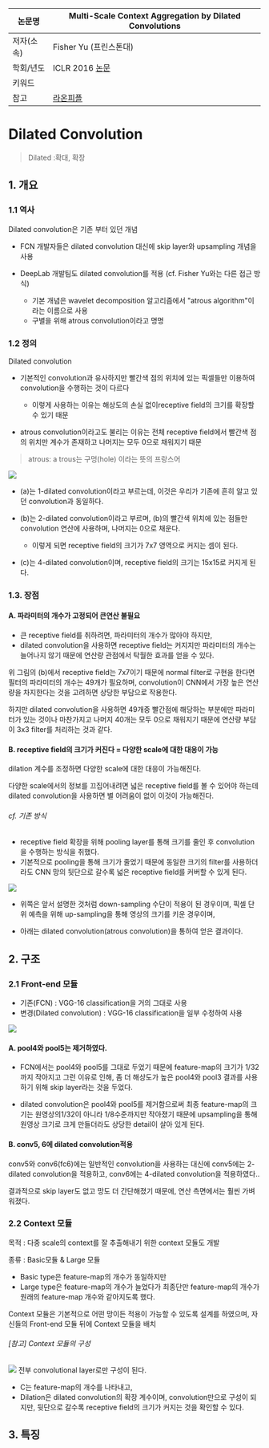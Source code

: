 |논문명|Multi-Scale Context Aggregation by Dilated Convolutions|
|-|-|
|저자(소속)|Fisher Yu (프린스톤대)|
|학회/년도|ICLR 2016 [논문](https://arxiv.org/abs/1511.07122)|
|키워드| |
|참고|[라온피플](http://laonple.blog.me/221019319607)|


# Dilated Convolution

> Dilated :확대, 확장

## 1. 개요 

### 1.1 역사
Dilated convolution은 기존 부터 있던 개념 

- FCN 개발자들은 dilated convolution 대신에 skip layer와 upsampling 개념을 사용

- DeepLab 개발팀도 dilated convolution를 적용 (cf. Fisher Yu와는 다른 접근 방식)
    - 기본 개념은 wavelet decomposition 알고리즘에서 "atrous algorithm"이라는 이름으로 사용
    - 구별을 위해 atrous convolution이라고 명명

### 1.2 정의

Dilated convolution
- 기본적인 convolution과 유사하지만 빨간색 점의 위치에 있는 픽셀들만 이용하여 convolution을 수행하는 것이 다르다
    - 이렇게 사용하는 이유는 해상도의 손실 없이receptive field의 크기를 확장할 수 있기 때문
    
- atrous convolution이라고도 불리는 이유는 전체 receptive field에서 빨간색 점의 위치만 계수가 존재하고 나머지는 모두 0으로 채워지기 때문

> atrous: a trous는 구멍(hole) 이라는 뜻의 프랑스어

![](http://i.imgur.com/Zn8jAjF.png)

- (a)는 1-dilated convolution이라고 부르는데, 이것은 우리가 기존에 흔히 알고 있던 convolution과 동일하다. 

- (b)는 2-dilated convolution이라고 부르며, (b)의 빨간색 위치에 있는 점들만 convolution 연산에 사용하며, 나머지는 0으로 채운다. 
    - 이렇게 되면 receptive field의 크기가 7x7 영역으로 커지는 셈이 된다. 

- (c)는 4-dilated convolution이며, receptive field의 크기는 15x15로 커지게 된다.

### 1.3. 장점 

#### A. 파라미터의 개수가 고정되어 큰연산 불필요 
- 큰 receptive field를 취하려면, 파라미터의 개수가 많아야 하지만, 
- dilated convolution을 사용하면 receptive field는 커지지만 파라미터의 개수는 늘어나지 않기 때문에 연산량 관점에서 탁월한 효과를 얻을 수 있다.

위 그림의 (b)에서 receptive field는 7x7이기 때문에 normal filter로 구현을 한다면 필터의 파라미터의 개수는 49개가 필요하며, convolution이 CNN에서 가장 높은 연산량을 차지한다는 것을 고려하면 상당한 부담으로 작용한다. 

하지만 dilated convolution을 사용하면 49개중 빨간점에 해당하는 부분에만 파라미터가 있는 것이나 마찬가지고 나머지 40개는 모두 0으로 채워지기 때문에 연산량 부담이 3x3 filter를 처리하는 것과 같다.

#### B. receptive field의 크기가 커진다 = 다양한 scale에 대한 대응이 가능
dilation 계수를 조정하면 다양한 scale에 대한 대응이 가능해진다. 

다양한 scale에서의 정보를 끄집어내려면 넓은 receptive field를 볼 수 있어야 하는데 dilated convolution을 사용하면 별 어려움이 없이 이것이 가능해진다.

###### cf. 기존 방식
- receptive field 확장을 위해 pooling layer를 통해 크기를 줄인 후 convolution을 수행하는 방식을 취했다. 
- 기본적으로 pooling을 통해 크기가 줄었기 때문에 동일한 크기의 filter를 사용하더라도 CNN 망의 뒷단으로 갈수록 넓은 receptive field를 커버할 수 있게 된다.


![](http://i.imgur.com/yAKj2LP.png)

- 위쪽은 앞서 설명한 것처럼 down-sampling 수단이 적용이 된 경우이며, 픽셀 단위 예측을 위해 up-sampling을 통해 영상의 크기를 키운 경우이며, 

- 아래는 dilated convolution(atrous convolution)을 통하여 얻은 결과이다. 

## 2. 구조

### 2.1 Front-end 모듈
- 기존(FCN) : VGG-16 classification을 거의 그대로 사용
- 변경(Dilated convolution) : VGG-16 classification을 일부 수정하여 사용 


![](http://i.imgur.com/7P8LjmC.png)



#### A. pool4와 pool5는 제거하였다. 

- FCN에서는 pool4와 pool5를 그대로 두었기 때문에 feature-map의 크기가 1/32까지 작아지고 그런 이유로 인해, 좀 더 해상도가 높은 pool4와 pool3 결과를 사용하기 위해 skip layer라는 것을 두었다.

- dilated convolution은 pool4와 pool5를 제거함으로써 최종 feature-map의 크기는 원영상의1/32이 아니라 1/8수준까지만 작아졌기 때문에 upsampling을 통해 원영상 크기로 크게 만들더라도 상당한 detail이 살아 있게 된다.


#### B. conv5, 6에 dilated convolution적용

conv5와 conv6(fc6)에는 일반적인 convolution을 사용하는 대신에 conv5에는 2-dilated convolution을 적용하고, conv6에는 4-dilated convolution을 적용하였다..


결과적으로 skip layer도 없고 망도 더 간단해졌기 때문에, 연산 측면에서는 훨씬 가벼워졌다. 

### 2.2 Context 모듈 

목적 : 다중 scale의 context를 잘 추출해내기 위한 context 모듈도 개발

종류 :  Basic모듈 & Large 모듈
- Basic type은 feature-map의 개수가 동일하지만 
- Large type은 feature-map의 개수가 늘었다가 최종단만 feature-map의 개수가 원래의 feature-map 개수와 같아지도록 했다.

Context 모듈은 기본적으로 어떤 망이든 적용이 가능할 수 있도록 설계를 하였으며, 자신들의 Front-end 모듈 뒤에 Context 모듈을 배치

###### [참고] Context 모듈의 구성

![](http://i.imgur.com/4lFeQ4k.png)
전부 convolutional layer로만 구성이 된다. 
- C는 feature-map의 개수를 나타내고, 
- Dilation은 dilated convolution의 확장 계수이며, convolution만으로 구성이 되지만, 뒷단으로 갈수록 receptive field의 크기가 커지는 것을 확인할 수 있다.



## 3. 특징 





